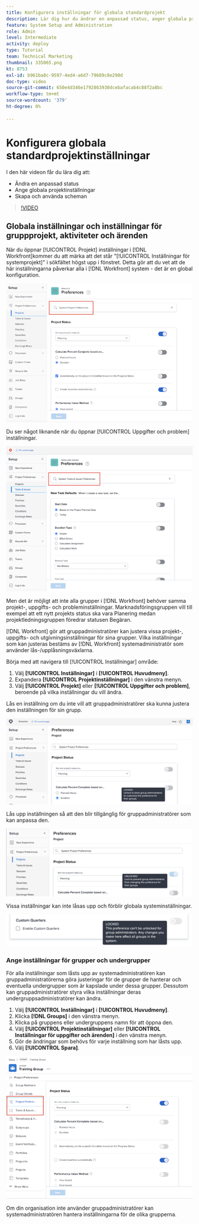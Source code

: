 ```yaml
---
title: Konfigurera inställningar för globala standardprojekt
description: Lär dig hur du ändrar en anpassad status, anger globala projektinställningar och skapar scheman som är globala standardinställningar.
feature: System Setup and Administration
role: Admin
level: Intermediate
activity: deploy
type: Tutorial
team: Technical Marketing
thumbnail: 335065.png
kt: 8753
exl-id: b961ba8c-9597-4ed4-a6d7-79689c8e290d
doc-type: video
source-git-commit: 650e4d346e1792863930dcebafacab4c88f2a8bc
workflow-type: tm+mt
source-wordcount: '379'
ht-degree: 0%

---
```


# Konfigurera globala standardprojektinställningar

<!---
21.4 updates have been made
--->

I den här videon får du lära dig att:

* Ändra en anpassad status
* Ange globala projektinställningar
* Skapa och använda scheman

>[!VIDEO](https://video.tv.adobe.com/v/335065/?quality=12&learn=on)

## Globala inställningar och inställningar för gruppprojekt, aktiviteter och ärenden

När du öppnar [!UICONTROL Projekt] inställningar i [!DNL Workfront]kommer du att märka att det står &quot;[!UICONTROL Inställningar för systemprojekt]&quot; i sökfältet högst upp i fönstret. Detta gör att du vet att de här inställningarna påverkar alla i [!DNL Workfront] system - det är en global konfiguration.

![[!UICONTROL Projektinställningar] sida in [!UICONTROL Inställningar]](assets/admin-fund-system-project-preferences-1.png)

Du ser något liknande när du öppnar [!UICONTROL Uppgifter och problem] inställningar.

![[!UICONTROL Inställningar för aktivitet och problem] in [!UICONTROL Inställningar]](assets/admin-fund-task-issue-preferences-2.png)

Men det är möjligt att inte alla grupper i [!DNL Workfront] behöver samma projekt-, uppgifts- och probleminställningar. Marknadsföringsgruppen vill till exempel att ett nytt projekts status ska vara Planering medan projektledningsgruppen föredrar statusen Begäran.

[!DNL Workfront] gör att gruppadministratörer kan justera vissa projekt-, uppgifts- och utgivningsinställningar för sina grupper. Vilka inställningar som kan justeras bestäms av [!DNL Workfront] systemadministratör som använder lås-/upplåsningsväxlarna.

Börja med att navigera till [!UICONTROL Inställningar] område:

1. Välj **[!UICONTROL Inställningar]** i **[!UICONTROL Huvudmeny]**.
1. Expandera **[!UICONTROL Projektinställningar]** i den vänstra menyn.
1. Välj **[!UICONTROL Projekt]** eller **[!UICONTROL Uppgifter och problem]**, beroende på vilka inställningar du vill ändra.

Lås en inställning om du inte vill att gruppadministratörer ska kunna justera den inställningen för sin grupp.

![Låst inställningsmeddelande](assets/admin-fund-preferences-locked-3.png)

Lås upp inställningen så att den blir tillgänglig för gruppadministratörer som kan anpassa den.

![Olåst inställningsmeddelande](assets/admin-fund-preferences-unlocked-4.png)

Vissa inställningar kan inte låsas upp och förblir globala systeminställningar.

![Låst inställningsmeddelande](assets/admin-fund-preferences-always-locked-5.png)

### Ange inställningar för grupper och undergrupper

För alla inställningar som låsts upp av systemadministratören kan gruppadministratörerna göra justeringar för de grupper de hanterar och eventuella undergrupper som är kapslade under dessa grupper. Dessutom kan gruppadministratörer styra vilka inställningar deras undergruppsadministratörer kan ändra.

1. Välj **[!UICONTROL Inställningar]** i **[!UICONTROL Huvudmeny]**.
1. Klicka **[!DNL Groups]** i den vänstra menyn.
1. Klicka på gruppens eller undergruppens namn för att öppna den.
1. Välj **[!UICONTROL Projektinställningar]** eller **[!UICONTROL Inställningar för uppgifter och ärenden]** i den vänstra menyn.
1. Gör de ändringar som behövs för varje inställning som har låsts upp.
1. Välj **[!UICONTROL Spara]**.

![[!UICONTROL Projektstatus] avsnitt på [!UICONTROL Grupp] page](assets/admin-fund-group-preferences.png)

Om din organisation inte använder gruppadministratörer kan systemadministratören hantera inställningarna för de olika grupperna.

<!---
learn more URLs and guides
Create or edit a group status 
Group administrators 
Configure system-wide project preferences 
Configure project preferences for a group 
Configure task and issue preferences for a group 
Create and modify a group’s schedule 
--->
